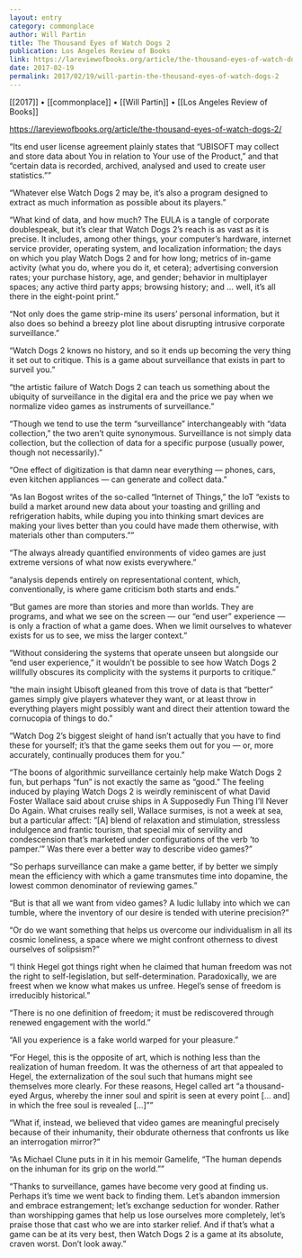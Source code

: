 ```yaml
---
layout: entry
category: commonplace
author: Will Partin
title: The Thousand Eyes of Watch Dogs 2
publication: Los Angeles Review of Books
link: https://lareviewofbooks.org/article/the-thousand-eyes-of-watch-dogs-2/
date: 2017-02-19
permalink: 2017/02/19/will-partin-the-thousand-eyes-of-watch-dogs-2
---
```


[[2017]] • [[commonplace]] • [[Will Partin]] • [[Los Angeles Review of Books]] 

https://lareviewofbooks.org/article/the-thousand-eyes-of-watch-dogs-2/

“Its end user license agreement plainly states that “UBISOFT may collect and store data about You in relation to Your use of the Product,” and that “certain data is recorded, archived, analysed and used to create user statistics.””

“Whatever else Watch Dogs 2 may be, it’s also a program designed to extract as much information as possible about its players.”

“What kind of data, and how much? The EULA is a tangle of corporate doublespeak, but it’s clear that Watch Dogs 2’s reach is as vast as it is precise. It includes, among other things, your computer’s hardware, internet service provider, operating system, and localization information; the days on which you play Watch Dogs 2 and for how long; metrics of in-game activity (what you do, where you do it, et cetera); advertising conversion rates; your purchase history, age, and gender; behavior in multiplayer spaces; any active third party apps; browsing history; and … well, it’s all there in the eight-point print.”

“Not only does the game strip-mine its users’ personal information, but it also does so behind a breezy plot line about disrupting intrusive corporate surveillance.”

“Watch Dogs 2 knows no history, and so it ends up becoming the very thing it set out to critique. This is a game about surveillance that exists in part to surveil you.”

“the artistic failure of Watch Dogs 2 can teach us something about the ubiquity of surveillance in the digital era and the price we pay when we normalize video games as instruments of surveillance.”

“Though we tend to use the term “surveillance” interchangeably with “data collection,” the two aren’t quite synonymous. Surveillance is not simply data collection, but the collection of data for a specific purpose (usually power, though not necessarily).”

“One effect of digitization is that damn near everything — phones, cars, even kitchen appliances — can generate and collect data.”

“As Ian Bogost writes of the so-called “Internet of Things,” the IoT “exists to build a market around new data about your toasting and grilling and refrigeration habits, while duping you into thinking smart devices are making your lives better than you could have made them otherwise, with materials other than computers.””

“The always already quantified environments of video games are just extreme versions of what now exists everywhere.”

“analysis depends entirely on representational content, which, conventionally, is where game criticism both starts and ends.”

“But games are more than stories and more than worlds. They are programs, and what we see on the screen — our “end user” experience — is only a fraction of what a game does. When we limit ourselves to whatever exists for us to see, we miss the larger context.”

“Without considering the systems that operate unseen but alongside our “end user experience,” it wouldn’t be possible to see how Watch Dogs 2 willfully obscures its complicity with the systems it purports to critique.”

“the main insight Ubisoft gleaned from this trove of data is that “better” games simply give players whatever they want, or at least throw in everything players might possibly want and direct their attention toward the cornucopia of things to do.”

“Watch Dog 2’s biggest sleight of hand isn’t actually that you have to find these for yourself; it’s that the game seeks them out for you — or, more accurately, continually produces them for you.”

“The boons of algorithmic surveillance certainly help make Watch Dogs 2 fun, but perhaps “fun” is not exactly the same as “good.” The feeling induced by playing Watch Dogs 2 is weirdly reminiscent of what David Foster Wallace said about cruise ships in A Supposedly Fun Thing I’ll Never Do Again. What cruises really sell, Wallace surmises, is not a week at sea, but a particular affect: “[A] blend of relaxation and stimulation, stressless indulgence and frantic tourism, that special mix of servility and condescension that’s marketed under configurations of the verb ‘to pamper.’” Was there ever a better way to describe video games?”

“So perhaps surveillance can make a game better, if by better we simply mean the efficiency with which a game transmutes time into dopamine, the lowest common denominator of reviewing games.”

“But is that all we want from video games? A ludic lullaby into which we can tumble, where the inventory of our desire is tended with uterine precision?”

“Or do we want something that helps us overcome our individualism in all its cosmic loneliness, a space where we might confront otherness to divest ourselves of solipsism?”

“I think Hegel got things right when he claimed that human freedom was not the right to self-legislation, but self-determination. Paradoxically, we are freest when we know what makes us unfree. Hegel’s sense of freedom is irreducibly historical.”

“There is no one definition of freedom; it must be rediscovered through renewed engagement with the world.”

“All you experience is a fake world warped for your pleasure.”

“For Hegel, this is the opposite of art, which is nothing less than the realization of human freedom. It was the otherness of art that appealed to Hegel, the externalization of the soul such that humans might see themselves more clearly. For these reasons, Hegel called art “a thousand-eyed Argus, whereby the inner soul and spirit is seen at every point [… and] in which the free soul is revealed […]””

“What if, instead, we believed that video games are meaningful precisely because of their inhumanity, their obdurate otherness that confronts us like an interrogation mirror?”

“As Michael Clune puts in it in his memoir Gamelife, “The human depends on the inhuman for its grip on the world.””

“Thanks to surveillance, games have become very good at finding us. Perhaps it’s time we went back to finding them. Let’s abandon immersion and embrace estrangement; let’s exchange seduction for wonder. Rather than worshipping games that help us lose ourselves more completely, let’s praise those that cast who we are into starker relief. And if that’s what a game can be at its very best, then Watch Dogs 2 is a game at its absolute, craven worst. Don’t look away.”


